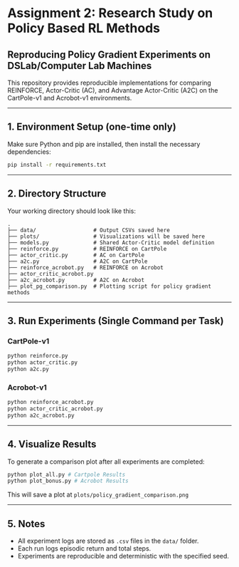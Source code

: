 # Assignment 2: Research Study on Policy Based RL Methods

## Reproducing Policy Gradient Experiments on DSLab/Computer Lab Machines

This repository provides reproducible implementations for comparing REINFORCE, Actor-Critic (AC), and Advantage Actor-Critic (A2C) on the CartPole-v1 and Acrobot-v1 environments.

---

## 1. Environment Setup (one-time only)
Make sure Python and pip are installed, then install the necessary dependencies:

```bash
pip install -r requirements.txt
```

---

## 2. Directory Structure
Your working directory should look like this:

```
.
├── data/                  # Output CSVs saved here
├── plots/                 # Visualizations will be saved here
├── models.py              # Shared Actor-Critic model definition
├── reinforce.py           # REINFORCE on CartPole
├── actor_critic.py        # AC on CartPole
├── a2c.py                 # A2C on CartPole
├── reinforce_acrobot.py   # REINFORCE on Acrobot
├── actor_critic_acrobot.py
├── a2c_acrobot.py         # A2C on Acrobot
├── plot_pg_comparison.py  # Plotting script for policy gradient methods
```

---

## 3. Run Experiments (Single Command per Task)
### CartPole-v1

```bash
python reinforce.py
python actor_critic.py
python a2c.py
```

### Acrobot-v1

```bash
python reinforce_acrobot.py
python actor_critic_acrobot.py
python a2c_acrobot.py
```

---

## 4. Visualize Results
To generate a comparison plot after all experiments are completed:

```bash
python plot_all.py # Cartpole Results
python plot_bonus.py # Acrobot Results
```
This will save a plot at `plots/policy_gradient_comparison.png`

---

## 5. Notes
- All experiment logs are stored as `.csv` files in the `data/` folder.
- Each run logs episodic return and total steps.
- Experiments are reproducible and deterministic with the specified seed.


